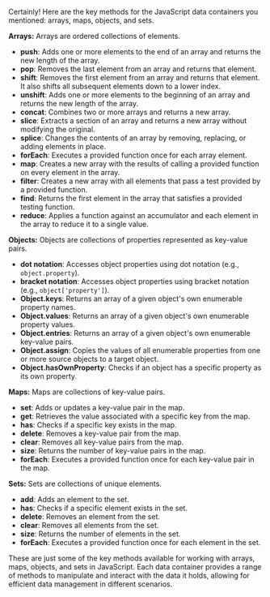 Certainly! Here are the key methods for the JavaScript data containers you mentioned: arrays, maps, objects, and sets.

**Arrays:**
Arrays are ordered collections of elements.

- **push**: Adds one or more elements to the end of an array and returns the new length of the array.
- **pop**: Removes the last element from an array and returns that element.
- **shift**: Removes the first element from an array and returns that element. It also shifts all subsequent elements down to a lower index.
- **unshift**: Adds one or more elements to the beginning of an array and returns the new length of the array.
- **concat**: Combines two or more arrays and returns a new array.
- **slice**: Extracts a section of an array and returns a new array without modifying the original.
- **splice**: Changes the contents of an array by removing, replacing, or adding elements in place.
- **forEach**: Executes a provided function once for each array element.
- **map**: Creates a new array with the results of calling a provided function on every element in the array.
- **filter**: Creates a new array with all elements that pass a test provided by a provided function.
- **find**: Returns the first element in the array that satisfies a provided testing function.
- **reduce**: Applies a function against an accumulator and each element in the array to reduce it to a single value.

**Objects:**
Objects are collections of properties represented as key-value pairs.

- **dot notation**: Accesses object properties using dot notation (e.g., `object.property`).
- **bracket notation**: Accesses object properties using bracket notation (e.g., `object['property']`).
- **Object.keys**: Returns an array of a given object's own enumerable property names.
- **Object.values**: Returns an array of a given object's own enumerable property values.
- **Object.entries**: Returns an array of a given object's own enumerable key-value pairs.
- **Object.assign**: Copies the values of all enumerable properties from one or more source objects to a target object.
- **Object.hasOwnProperty**: Checks if an object has a specific property as its own property.

**Maps:**
Maps are collections of key-value pairs.

- **set**: Adds or updates a key-value pair in the map.
- **get**: Retrieves the value associated with a specific key from the map.
- **has**: Checks if a specific key exists in the map.
- **delete**: Removes a key-value pair from the map.
- **clear**: Removes all key-value pairs from the map.
- **size**: Returns the number of key-value pairs in the map.
- **forEach**: Executes a provided function once for each key-value pair in the map.

**Sets:**
Sets are collections of unique elements.

- **add**: Adds an element to the set.
- **has**: Checks if a specific element exists in the set.
- **delete**: Removes an element from the set.
- **clear**: Removes all elements from the set.
- **size**: Returns the number of elements in the set.
- **forEach**: Executes a provided function once for each element in the set.

These are just some of the key methods available for working with arrays, maps, objects, and sets in JavaScript. Each data container provides a range of methods to manipulate and interact with the data it holds, allowing for efficient data management in different scenarios.